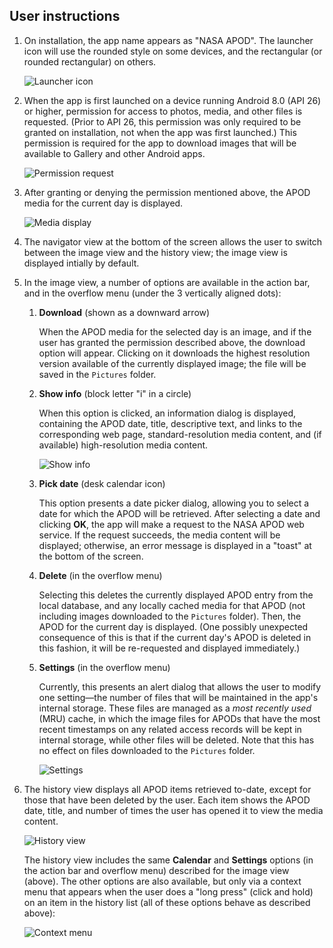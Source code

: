 ## User instructions

1. On installation, the app name appears as "NASA APOD". The launcher icon will use the rounded style on some devices, and the rectangular (or rounded rectangular) on others.

    ![Launcher icon](img/launcher-icon.png)

2. When the app is first launched on a device running Android 8.0 (API 26) or higher, permission for access to photos, media, and other files is requested. (Prior to API 26, this permission was only required to be granted on installation, not when the app was first launched.) This permission is required for the app to download images that will be available to Gallery and other Android apps.

    ![Permission request](img/permission-request.png)
    
3. After granting or denying the permission mentioned above, the APOD media for the current day is displayed.

    ![Media display](img/media-display.png)
    
4. The navigator view at the bottom of the screen allows the user to switch between the image view and the history view; the image view is displayed intially by default.

5. In the image view, a number of options are available in the action bar, and in the overflow menu (under the 3 vertically aligned dots):

    1. **Download** (shown as a downward arrow)
    
        When the APOD media for the selected day is an image, and if the user has granted the permission described above, the download option will appear. Clicking on it downloads the highest resolution version available of the currently displayed image; the file will be saved in the `Pictures` folder.
        
    2. **Show info** (block letter "i" in a circle)
    
        When this option is clicked, an information dialog is displayed, containing the APOD date, title, descriptive text, and links to the corresponding web page, standard-resolution media content, and (if available) high-resolution media content.
        
        ![Show info](img/show-info.png)
        
    3. **Pick date** (desk calendar icon)
    
        This option presents a date picker dialog, allowing you to select a date for which the APOD will be retrieved. After selecting a date and clicking **OK**, the app will make a request to the NASA APOD web service. If the request succeeds, the media content will be displayed; otherwise, an error message is displayed in a "toast" at the bottom of the screen. 
        
    4. **Delete** (in the overflow menu)
    
        Selecting this deletes the currently displayed APOD entry from the local database, and any locally cached media for that APOD (not including images downloaded to the `Pictures` folder). Then, the APOD for the current day is displayed. (One possibly unexpected consequence of this is that if the current day's APOD is deleted in this fashion, it will be re-requested and displayed immediately.)
        
    5. **Settings** (in the overflow menu)
    
        Currently, this presents an alert dialog that allows the user to modify one setting&mdash;the number of files that will be maintained in the app's internal storage. These files are managed as a _most recently used_ (MRU) cache, in which the image files for APODs that have the most recent timestamps on any related access records will be kept in internal storage, while other files will be deleted. Note that this has no effect on files downloaded to the `Pictures` folder.
        
        ![Settings](img/settings.png)
        
6. The history view displays all APOD items retrieved to-date, except for those that have been deleted by the user. Each item shows the APOD date, title, and number of times the user has opened it to view the media content.

    ![History view](img/history-view.png)

    The history view includes the same **Calendar** and **Settings** options (in the action bar and overflow menu) described for the image view (above). The other options are also available, but only via a context menu that appears when the user does a "long press" (click and hold) on an item in the history list (all of these options behave as described above):
    
    ![Context menu](img/context-menu.png)
    